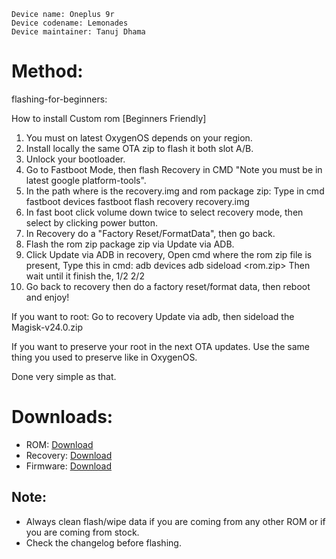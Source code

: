  ```
Device name: Oneplus 9r 
Device codename: Lemonades
Device maintainer: Tanuj Dhama
```

# Method:

flashing-for-beginners:

How to install Custom rom [Beginners Friendly]

1. You must on latest OxygenOS depends on your region.
2. Install locally the same OTA zip to flash it both slot A/B.
3. Unlock your bootloader.
4. Go to Fastboot Mode, then flash  Recovery in CMD "Note you must be in latest google platform-tools".
5. In the path where is the recovery.img and rom package zip:
Type in cmd
fastboot devices
fastboot flash recovery recovery.img
6. In fast boot click volume down twice to select recovery mode, then select by clicking power button.
7. In  Recovery do a "Factory Reset/FormatData", then go back.
8. Flash the rom zip package zip via Update via ADB.
9. Click Update via ADB in recovery,
Open cmd where the rom zip file is present,
Type this in cmd:
adb devices
adb sideload <rom.zip>
Then wait until it finish the,
1/2
2/2
10. Go back to recovery then do a factory reset/format data, then reboot and enjoy!

If you want to root:
Go to recovery
Update via adb, then sideload the Magisk-v24.0.zip

If you want to preserve your root in the next OTA updates.
Use the same thing you used to preserve like in OxygenOS.

Done very simple as that.

# Downloads:

* ROM: [Download](https://sourceforge.net/projects/pixelstar/files/lemonades/Releases/)
* Recovery: [Download](https://t.me/lemonadescustombuilds/1310)
* Firmware: [Download](https://github.com/Wishmasterflo/Firmware_flasher)

## Note:

* Always clean flash/wipe data if you are coming from any other ROM or if you are coming from stock.
* Check the changelog before flashing.

